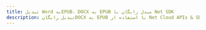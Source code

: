 ---title: تبدیل Word بهEPUB، DOCX به EPUB مبدل رایگان یا Net SDKdescription: تبدیل رایگانDOCX به EPUB با استفاده از Net Cloud APIs & SDK. همچنین اسناد Microsoft Word و OpenOffice را در Cloud ایجاد، ویرایش و رندر کنید.---